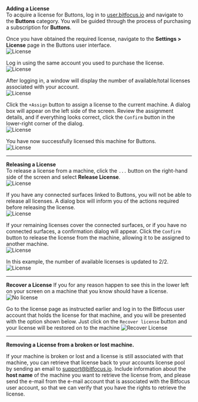 **Adding a License**  
To acquire a license for Buttons, log in to [user.bitfocus.io](https://bfoc.us/i90jvygd91) and navigate to the **Buttons** category. You will be guided through the process of purchasing a subscription for **Buttons**.  

Once you have obtained the required license, navigate to the **Settings > License** page in the Buttons user interface.  
![License](images/license_1.png)  

Log in using the same account you used to purchase the license.  
![License](images/license_2.png)  

After logging in, a window will display the number of available/total licenses associated with your account.  
![License](images/license_3.png)  

Click the `+Assign` button to assign a license to the current machine. A dialog box will appear on the left side of the screen. Review the assignment details, and if everything looks correct, click the `Confirm` button in the lower-right corner of the dialog.  
![License](images/license_4.png)  

You have now successfully licensed this machine for Buttons.  
![License](images/license_5.png)  

---

**Releasing a License**  
To release a license from a machine, click the `...` button on the right-hand side of the screen and select **Release License**.  
![License](images/license_6.png)  

If you have any connected surfaces linked to Buttons, you will not be able to release all licenses. A dialog box will inform you of the actions required before releasing the license.  
![License](images/license_65.png)  

If your remaining licenses cover the connected surfaces, or if you have no connected surfaces, a confirmation dialog will appear. Click the `Confirm` button to release the license from the machine, allowing it to be assigned to another machine.  
![License](images/license_7.png)  

In this example, the number of available licenses is updated to 2/2.  
![License](images/license_8.png)  

---

**Recover a License**
If you for any reason happen to see this in the lower left on your screen on a machine that you know should have a license.
![No license](images/no_license.png)   

Go to the license page as instructed earlier and log in to the Bitfocus user account that holds the license for that machine, and you will be presented with the option shown below. Just click on the `Recover license` button and your license will be restored on to the machine 
![Recover License](images/recover_license.png)

---

**Removing a License from a broken or lost machine.**

If your machine is broken or lost and a license is still associated with that machine, you can retrieve that license back to your accounts license pool by sending an email to [support@bitfocus.io](mailto:support@bitfocus.io). Include information about the **host name** of the machine you want to retrieve the license from, and please send the e-mail from the e-mail account that is associated with the Bitfocus user account, so that we can verify that you have the rights to retrieve the license.  